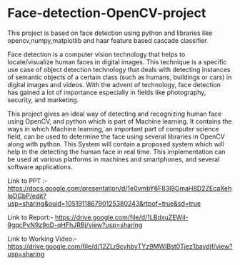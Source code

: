 # Face-detection-OpenCV-project
This project is based on face detection using python and libraries like opencv,numpy,matplotlib and haar feature based cascade classifier.

Face detection is a computer vision technology that helps to locate/visualize human faces in digital images. This technique is a specific use case of object detection technology that deals with detecting instances of semantic objects of a certain class (such as humans, buildings or cars) in digital images and videos. With the advent of technology, face detection has gained a lot of importance especially in fields like photography, security, and marketing. 

This project gives an ideal way of detecting and recognizing human face using OpenCV, and python which is part of Machine learning. It contains the ways in which Machine learning, an important part of computer science field, can be used to determine the face using several libraries in OpenCV along with python. This System will contain a proposed system which will help in the detecting the human face in real time. This implementation can be used at various platforms in machines and smartphones, and several software applications.

Link to PPT :- https://docs.google.com/presentation/d/1e0vmbY6F83I9GmaH8D2ZEcaXehlpDGbP/edit?usp=sharing&ouid=105191186790125380243&rtpof=true&sd=true

Link to Report:- https://drive.google.com/file/d/1LBdxuZEWiI-9gqcPyN9z9oD-qHFhJRBj/view?usp=sharing

Link to Working Video:- https://drive.google.com/file/d/12ZLr9cyhbyTYz9MWIBst0Tjez1baydjf/view?usp=sharing


